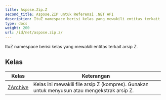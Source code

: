 ```yaml
---
title: Aspose.Zip.Z
second_title: Aspose.ZIP untuk Referensi .NET API
description: ItuZ namespace berisi kelas yang mewakili entitas terkait arsip Z.
type: docs
weight: 200
url: /id/net/aspose.zip.z/
---
```

ItuZ namespace berisi kelas yang mewakili entitas terkait arsip Z.

## Kelas

| Kelas | Keterangan |
| --- | --- |
| [ZArchive](./zarchive/) | Kelas ini mewakili file arsip Z (kompres). Gunakan untuk menyusun atau mengekstrak arsip Z. |


